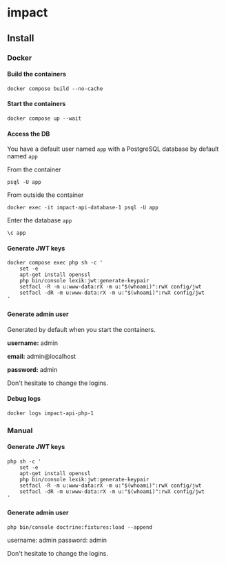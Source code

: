 # impact

## Install

### Docker

#### Build the containers
```
docker compose build --no-cache
```

#### Start the containers
```
docker compose up --wait
```

#### Access the DB

You have a default user named `app` with a PostgreSQL database by default named `app`

From the container
```
psql -U app
```
From outside the container
```
docker exec -it impact-api-database-1 psql -U app
```
Enter the database `app`
```
\c app
```

#### Generate JWT keys

```
docker compose exec php sh -c '
    set -e
    apt-get install openssl
    php bin/console lexik:jwt:generate-keypair
    setfacl -R -m u:www-data:rX -m u:"$(whoami)":rwX config/jwt
    setfacl -dR -m u:www-data:rX -m u:"$(whoami)":rwX config/jwt
'
```

#### Generate admin user
Generated by default when you start the containers.

**username:** admin

**email:** admin@localhost

**password:** admin

Don't hesitate to change the logins.

#### Debug logs
```
docker logs impact-api-php-1
```

### Manual

#### Generate JWT keys

```
php sh -c '
    set -e
    apt-get install openssl
    php bin/console lexik:jwt:generate-keypair
    setfacl -R -m u:www-data:rX -m u:"$(whoami)":rwX config/jwt
    setfacl -dR -m u:www-data:rX -m u:"$(whoami)":rwX config/jwt
'
```

#### Generate admin user

```
php bin/console doctrine:fixtures:load --append
```

username: admin
password: admin

Don't hesitate to change the logins.